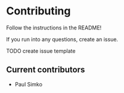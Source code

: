 # Contributing

Follow the instructions in the README!

If you run into any questions, create an issue.

TODO create issue template

## Current contributors

* Paul Simko
